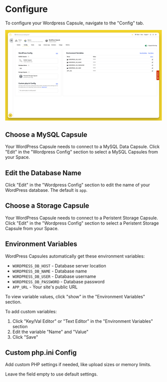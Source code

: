 # Configure

To configure your Wordpress Capsule, navigate to the "Config" tab.

![Configure Wordpress Capsule](../.gitbook/assets/wordpress-capsule/config/wordpress-config.png)

## Choose a MySQL Capsule

Your WordPress Capsule needs to connect to a MySQL Data Capsule. Click "Edit" in the "Wordpress Config" section to select a MySQL Capsules from your Space.

## Edit the Database Name

Click "Edit" in the "Wordpress Config" section to edit the name of your WordPress database. The default is `app`.

## Choose a Storage Capsule

Your WordPress Capsule needs to connect to a Peristent Storage Capsule. Click "Edit" in the "Wordpress Config" section to select a Peristent Storage Capsule from your Space.

## Environment Variables

WordPress Capsules automatically get these environment variables:
- `WORDPRESS_DB_HOST` - Database server location
- `WORDPRESS_DB_NAME` - Database name
- `WORDPRESS_DB_USER` - Database username
- `WORDPRESS_DB_PASSWORD` - Database password
- `APP_URL` - Your site's public URL

To view variable values, click "show" in the "Environment Variables" section.

To add custom variables:

1. Click "Key/Val Editor" or "Text Editor" in the "Environment Variables" section
2. Edit the variable "Name" and "Value"
3. Click "Save"

## Custom php.ini Config

Add custom PHP settings if needed, like upload sizes or memory limits.

Leave the field empty to use default settings.
